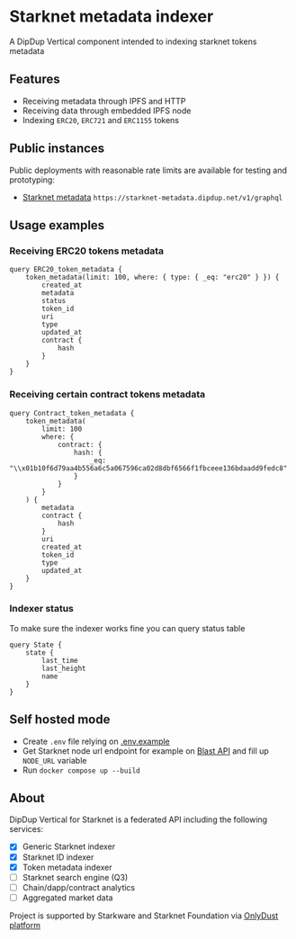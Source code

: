 # Starknet metadata indexer

A DipDup Vertical component intended to indexing starknet tokens metadata

## Features

* Receiving metadata through IPFS and HTTP 
* Receiving data through embedded IPFS node
* Indexing `ERC20`, `ERC721` and `ERC1155` tokens

## Public instances

Public deployments with reasonable rate limits are available for testing and prototyping:
* [Starknet metadata](https://ide.dipdup.io/?resource=starknet-metadata.dipdup.net/v1/graphql) `https://starknet-metadata.dipdup.net/v1/graphql`

## Usage examples

### Receiving ERC20 tokens metadata

```gql
query ERC20_token_metadata {
    token_metadata(limit: 100, where: { type: { _eq: "erc20" } }) {
        created_at
        metadata
        status
        token_id
        uri
        type
        updated_at
        contract {
            hash
        }
    }
}
```

### Receiving certain contract tokens metadata 

```gql
query Contract_token_metadata {
    token_metadata(
        limit: 100
        where: {
            contract: {
                hash: {
                    _eq: "\\x01b10f6d79aa4b556a6c5a067596ca02d8dbf6566f1fbceee136bdaadd9fedc8"
                }
            }
        }
    ) {
        metadata
        contract {
            hash
        }
        uri
        created_at
        token_id
        type
        updated_at
    }
}
```

### Indexer status
To make sure the indexer works fine you can query status table

```gql
query State {
    state {
        last_time
        last_height
        name
    }
}
```

## Self hosted mode

* Create `.env` file relying on [.env.example](https://github.com/dipdup-io/starknet-metadata/blob/master/.env.example)
* Get Starknet node url endpoint for example on [Blast API](https://blastapi.io/public-api/starknet) and fill up `NODE_URL` variable
* Run `docker compose up --build`

## About

DipDup Vertical for Starknet is a federated API including the following services:

- [x] Generic Starknet indexer
- [x] Starknet ID indexer
- [x] Token metadata indexer
- [ ] Starknet search engine (Q3)
- [ ] Chain/dapp/contract analytics
- [ ] Aggregated market data

Project is supported by Starkware and Starknet Foundation via [OnlyDust platform](https://app.onlydust.com/p/dipdup)
